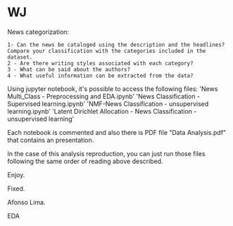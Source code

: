 # WJ

News categorization:

	1- Can the news be cataloged using the description and the headlines? Compare your classification with the categories included in the dataset.
    2 - Are there writing styles associated with each category?
    3 - What can be said about the authors?
    4 - What useful information can be extracted from the data?


Using jupyter notebook, it's possible to access the following files:
'News Multi_Class - Preprocessing and EDA.ipynb'
'News Classification - Supervised learning.ipynb'
'NMF-News Classification - unsupervised learning.ipynb'
'Latent Dirichlet Allocation - News Classification - unsupervised learning'

Each notebook is commented and also there is PDF file "Data Analysis.pdf" that contains an presentation.

In the case of this analysis reproduction, you can just run those files following the same order of reading above described.

Enjoy.

Fixed.

Afonso Lima.

EDA
